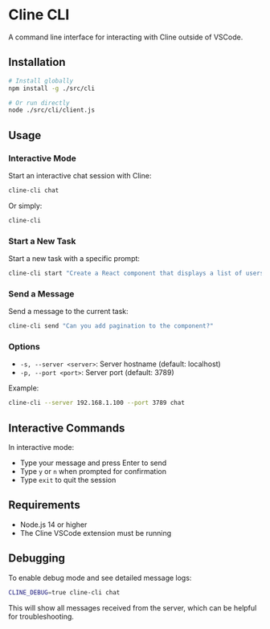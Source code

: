 # Cline CLI

A command line interface for interacting with Cline outside of VSCode.

## Installation

```bash
# Install globally
npm install -g ./src/cli

# Or run directly
node ./src/cli/client.js
```

## Usage

### Interactive Mode

Start an interactive chat session with Cline:

```bash
cline-cli chat
```

Or simply:

```bash
cline-cli
```

### Start a New Task

Start a new task with a specific prompt:

```bash
cline-cli start "Create a React component that displays a list of users"
```

### Send a Message

Send a message to the current task:

```bash
cline-cli send "Can you add pagination to the component?"
```

### Options

- `-s, --server <server>`: Server hostname (default: localhost)
- `-p, --port <port>`: Server port (default: 3789)

Example:

```bash
cline-cli --server 192.168.1.100 --port 3789 chat
```

## Interactive Commands

In interactive mode:

- Type your message and press Enter to send
- Type `y` or `n` when prompted for confirmation
- Type `exit` to quit the session

## Requirements

- Node.js 14 or higher
- The Cline VSCode extension must be running

## Debugging

To enable debug mode and see detailed message logs:

```bash
CLINE_DEBUG=true cline-cli chat
```

This will show all messages received from the server, which can be helpful for troubleshooting.

